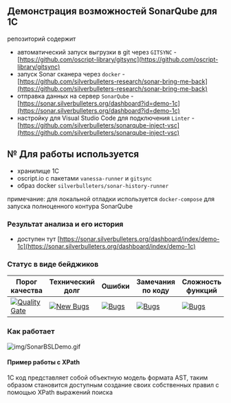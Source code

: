 ## Демонстрация возможностей SonarQube для 1С

репозиторий содержит

* автоматический запуск выгрузки в git через `GITSYNC` - [https://github.com/oscript-library/gitsync](https://github.com/oscript-library/gitsync)
* запуск Sonar сканера через `docker` - [https://github.com/silverbulleters-research/sonar-bring-me-back](https://github.com/silverbulleters-research/sonar-bring-me-back)
* отправка данных на сервер `SonarQube` - [https://sonar.silverbulleters.org/dashboard?id=demo-1c](https://sonar.silverbulleters.org/dashboard?id=demo-1c)
* настройку для Visual Studio Code для подключения `Linter` - [https://github.com/silverbulleters/sonarqube-inject-vsc](https://github.com/silverbulleters/sonarqube-inject-vsc)

## № Для работы используется

* хранилище 1С
* oscript.io с пакетами `vanessa-runner` и `gitsync`
* образ docker `silverbulleters/sonar-history-runner`

примечание: для локальной отладки используется `docker-compose` для запуска полноценного контура SonarQube

### Результат анализа и его история

* доступен тут [https://sonar.silverbulleters.org/dashboard/index/demo-1c](https://sonar.silverbulleters.org/dashboard/index/demo-1c)

### Cтатус в виде бейджиков

| Порог качества | Технический долг | Ошибки | Замечания по коду | Сложность функций |
| --- | --- | --- | --- | --- |
| [![Quality Gate](https://sonar.silverbulleters.org/api/badges/gate?key=demo-1c)](https://sonar.silverbulleters.org//dashboard/index/demo-1c) | [![New Bugs](https://sonar.silverbulleters.org/api/badges/measure?key=demo-1c&metric=sqale_debt_ratio)](https://sonar.silverbulleters.org//dashboard/index/demo-1c) | [![Bugs](https://sonar.silverbulleters.org/api/badges/measure?key=demo-1c&metric=bugs)](https://sonar.silverbulleters.org//dashboard/index/demo-1c) | [![Bugs](https://sonar.silverbulleters.org/api/badges/measure?key=demo-1c&metric=code_smells)](https://sonar.silverbulleters.org//dashboard/index/demo-1c) | [![Bugs](https://sonar.silverbulleters.org/api/badges/measure?key=demo-1c&metric=function_complexity)](https://sonar.silverbulleters.org//dashboard/index/demo-1c) |

### Как работает

![img/SonarBSLDemo.gif](img/SonarBSLDemo.gif)

#### Пример работы с XPath

1С код представляет собой объектную модель формата AST, таким образом становится доступным создание своих собственных правил с помощью XPath выражений поиска



